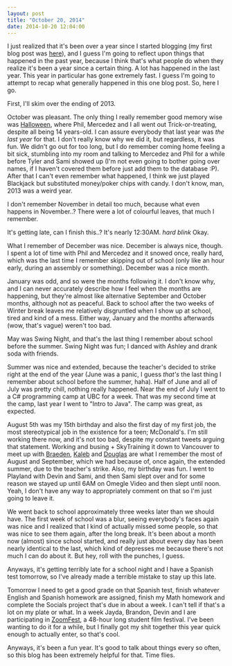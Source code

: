 ```yaml
---
layout: post
title: "October 20, 2014"
date: 2014-10-20 12:04:00
---
```


I just realized that it's been over a year since I started blogging
(my first blog post was [here](http://nulljosh.svbtle.com/october-9-2013)),
and I guess I'm going to reflect upon things that happened in the past year,
because I think that's what people do when they realize it's been a year
since a certain thing. A lot has happened in the last year. This year in
particular has gone extremely fast. I guess I'm going to attempt
to recap what generally happened in this one blog post. So, here I go.

First, I'll skim over the ending of 2013.

October was pleasant. The only thing I really remember good memory
wise was [Halloween](http://nulljosh.svbtle.com/november-1-2013), where Phil,
Mercedez and I all went out Trick-or-treating, despite all being 14 years-old.
I can assure everybody that last year was *the last year* for that. I don't
really know why we did it, but regardless, it was fun. We didn't go out for too
long, but I do remember coming home feeling a bit sick, stumbling into my room
and talking to Mercedez and Phil for a while before Tyler and Sami showed up
(I'm not even going to bother going over names, if I haven't covered them
before just add them to the database :P). After that I can't even remember
what happened, I think we just played Blackjack but substituted money/poker
chips with candy. I don't know, man, 2013 was a weird year.

I don't remember November in detail too much, because what even happens
in November..? There were a lot of colourful leaves, that much I remember.

It's getting late, can I finish this..? It's nearly 12:30AM. *hard blink* Okay.

What I remember of December was nice. December is always nice, though.
I spent a lot of time with Phil and Mercedez and it snowed once, really hard,
which was the last time I remember skipping out of school (only like an hour
  early, during an assembly or something). December was a nice month.

January was odd, and so were the months following it. I don't know why, and
I can never accurately describe how I feel when the months are happening, but
they're almost like alternative September and October months, although not
as peaceful. Back to school after the two weeks of Winter break leaves
me relatively disgruntled when I show up at school, tired and kind of a mess.
Either way, January and the months afterwards (wow, that's vague) weren't
too bad.

May was Swing Night, and that's the last thing I remember about school before
the summer. Swing Night was fun; I danced with Ashley and drank soda
with friends.

Summer was nice and extended, because the teacher's decided to strike right at
the end of the year (June was a panic, I guess *that's* the last thing
I remember about school before the summer, haha). Half of June and all of July
was pretty chill, nothing really happened. Near the end of July I went to
a C# programming camp at UBC for a week. That was my second time at the camp,
last year I went to "Intro to Java". The camp was great, as expected.

August 5th was my 15th birthday and also the first day of my first job,
the most stereotypical job in the existence for a teen; McDonald's. I'm
still working there now, and it's not too bad, despite my constant
tweets arguing that statement. Working and busing + SkyTraining it down to
Vancouver to meet up with [Braeden](https://twitter.com/BraedenMayer),
[Kaleb](https://twitter.com/KalebButt) and
[Douglas](https://twitter.com/istx25) are what I remember the most of August
and September, which we had because of, once again, the extended summer, due
to the teacher's strike. Also, my birthday was fun. I went to Playland with
Devin and Sami, and then Sami slept over and for some reason we stayed up
until 6AM on Omegle Video and then slept until noon. Yeah, I don't have
any way to appropriately comment on that so I'm just going to leave it.

We went back to school approximately three weeks later than we should have.
The first week of school was a blur, seeing everybody's faces again was
nice and I realized that I kind of actually missed some people, so that was
nice to see them again, after the long break. It's been about a month now
(almost) since school started, and really just about every day has been
nearly identical to the last, which kind of depresses me because
there's not much I can do about it. But hey, roll with the punches, I guess.

Anyways, it's getting terribly late for a school night and I have a Spanish
test tomorrow, so I've already made a terrible mistake to stay up this late.

Tomorrow I need to get a good grade on that Spanish test, finish whatever
English and Spanish homework are assigned, finish my Math homework and
complete the Socials project that's due in about a week. I can't tell if
that's a lot on my plate or what. In a week Jayda, Brandon, Devin and I
are participating in [ZoomFest](http://www.zoomfest.com/), a 48-hour long
student film festival. I've been wanting to do it for a while, but I
finally got my shit together this year quick enough to actually enter, so
that's cool.

Anyways, it's been a fun year. It's good to talk about things every so often,
so this blog has been extremely helpful for that. Time flies.
